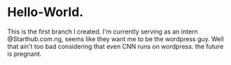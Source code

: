 # Hello-World.
This is the first branch I created. I'm currently serving as an intern @Starthub.com.ng, seems like they want me to be the wordpress guy. Well that ain't too bad considering that even CNN runs on wordpress. the future is pregnant.
